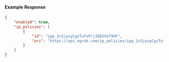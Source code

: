 <!-- Code generated for API Clients. DO NOT EDIT. -->

#### Example Response

```json
{
	"enabled": true,
	"ip_policies": [
		{
			"id": "ipp_2cSjyuyCgzTufxPrjIOEGVGf9hF",
			"uri": "https://api.ngrok.com/ip_policies/ipp_2cSjyuyCgzTufxPrjIOEGVGf9hF"
		}
	]
}
```
